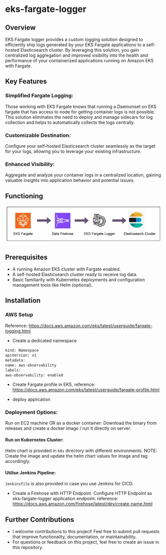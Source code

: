 # eks-fargate-logger

## Overview

EKS Fargate logger  provides a custom logging solution designed to efficiently ship logs generated by your EKS Fargate applications to a self-hosted Elasticsearch cluster.
By leveraging this solution, you gain centralized log aggregation and improved visibility into the health and performance of your containerized applications running on Amazon EKS with Fargate.

## Key Features

### Simplified Fargate Logging:
Those working with EKS Fargate knows that running a Daemonset on EKS fargate that has access to node for getting container logs is not possible.
This solution eliminates the need to deploy and manage sidecars for log collection and helps to automatically collects the logs centrally.

### Customizable Destination:
Configure your self-hosted Elasticsearch cluster seamlessly as the target for your logs, allowing you to leverage your existing infrastructure.

### Enhanced Visibility:
Aggregate and analyze your container logs in a centralized location, gaining valuable insights into application behavior and potential issues.

## Functioning
![alt text](./static/eks-fargate-logger.png?raw=true)

## Prerequisites
- A running Amazon EKS cluster with Fargate enabled.
- A self-hosted Elasticsearch cluster ready to receive log data.
- Basic familiarity with Kubernetes deployments and configuration management tools like Helm (optional).

## Installation

### AWS Setup
Reference: https://docs.aws.amazon.com/eks/latest/userguide/fargate-logging.html

- Create a dedicated namespace
```
kind: Namespace
apiVersion: v1
metadata:
name: aws-observability
labels:
aws-observability: enabled
```

- Create Fargate profile in EKS, reference: https://docs.aws.amazon.com/eks/latest/userguide/fargate-profile.html

- deploy application

### Deployment Options:

Run on EC2 machine OR as a docker container:
Download the binary from releases and create a docker image / run it directly on server.

#### Run on Kubernetes Cluster:
Helm chart is provided in `k8s` directory with different environments.
NOTE: Create the image and update the helm chart values for image and tag accordingly.

#### Utilise Jenkins Pipeline:
`Jenkinsfile` is also provided in case you use Jenkins for CICD.

- Create a Firehose with HTTP Endpoint. Configure HTTP Endpoint as eks-fargate-logger application endpoint.  reference: https://docs.aws.amazon.com/firehose/latest/dev/create-name.html



## Further Contributions

- I welcome contributions to this project! Feel free to submit pull requests that improve functionality, documentation, or maintainability.
- For questions or feedback on this project, feel free to create an issue in this repository.
